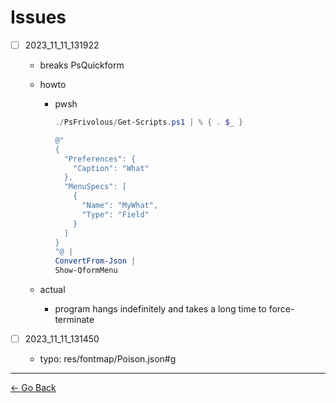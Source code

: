 # Issues

- [ ] 2023_11_11_131922
  - breaks PsQuickform
  - howto
    - pwsh

      ```powershell
      ./PsFrivolous/Get-Scripts.ps1 | % { . $_ }

      @"
      {
        "Preferences": {
          "Caption": "What"
        },
        "MenuSpecs": [
          {
            "Name": "MyWhat",
            "Type": "Field"
          }
        ]
      }
      "@ |
      ConvertFrom-Json |
      Show-QformMenu
      ```

  - actual
    - program hangs indefinitely and takes a long time to force-terminate

- [ ] 2023_11_11_131450
  - typo: res/fontmap/Poison.json#g

---

[← Go Back](../readme.md)

